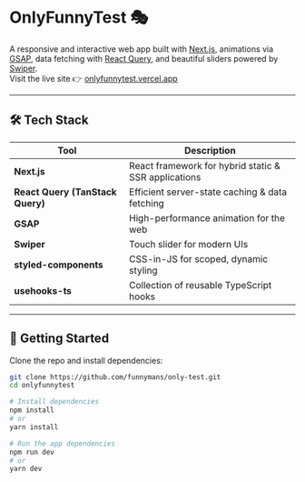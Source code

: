 # OnlyFunnyTest 🎭

A responsive and interactive web app built with [Next.js](https://nextjs.org), animations via [GSAP](https://greensock.com/gsap/), data fetching with [React Query](https://tanstack.com/query), and beautiful sliders powered by [Swiper](https://swiperjs.com/).  
Visit the live site 👉 [onlyfunnytest.vercel.app](https://onlyfunnytest.vercel.app)

---

## 🛠️ Tech Stack

| Tool                             | Description                                          |
| -------------------------------- | ---------------------------------------------------- |
| **Next.js**                      | React framework for hybrid static & SSR applications |
| **React Query (TanStack Query)** | Efficient server-state caching & data fetching       |
| **GSAP**                         | High-performance animation for the web               |
| **Swiper**                       | Touch slider for modern UIs                          |
| **styled-components**            | CSS-in-JS for scoped, dynamic styling                |
| **usehooks-ts**                  | Collection of reusable TypeScript hooks              |

---

## 🚀 Getting Started

Clone the repo and install dependencies:

```bash
git clone https://github.com/funnymans/only-test.git
cd onlyfunnytest

# Install dependencies
npm install
# or
yarn install

# Run the app dependencies
npm run dev
# or
yarn dev
```
